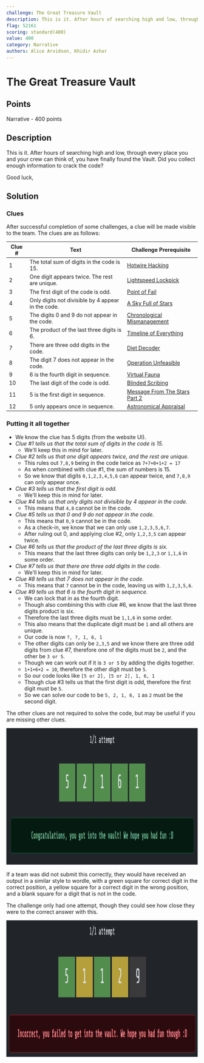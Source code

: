 ```yaml
---
challenge: The Great Treasure Vault
description: This is it. After hours of searching high and low, through every place you and your crew can think of, you have finally found the Vault. Did you collect enough information to crack the code?\n\nGood luck,
flag: 52161
scoring: standard(400)
value: 400
category: Narrative
authors: Alice Arvidson, Khidir Azhar
---
```


# The Great Treasure Vault

## Points

Narrative - 400 points

## Description

This is it. After hours of searching high and low, through every place you and your crew can think of, you have finally found the Vault. Did you collect enough information to crack the code?

Good luck,

## Solution

### Clues

After successful completion of some challenges, a clue will be made visible to the team. The clues are as follows:

| Clue # | Text                                               | Challenge Prerequisite                                                                |
|--------|----------------------------------------------------|---------------------------------------------------------------------------------------|
| 1      | The total sum of digits in the code is 15.         | [Hotwire Hacking](../../medium/hotwire_hacking/README.md)                             |
| 2      | One digit appears twice. The rest are unique.      | [Lightspeed Lockpick](../../medium/lightspeed_lockpick/README.md)                     |
| 3      | The first digit of the code is odd.                | [Point of Fail](../../easy/point_of_fail/README.md)                                   |
| 4      | Only digits not divisible by 4 appear in the code. | [A Sky Full of Stars](../../easy/a_sky_full_of_stars/README.md)                       |
| 5      | The digits 0 and 9 do not appear in the code.      | [Chronological Mismanagement](../../medium/chronological_mismanagement/README.md)     |
| 6      | The product of the last three digits is 6.         | [Timeline of Everything](../../easy/timeline_of_everything/README.md)                 |
| 7      | There are three odd digits in the code.            | [Diet Decoder](../../medium/diet_decoder/README.md)                                   |
| 8      | The digit 7 does not appear in the code.           | [Operation Unfeasible](../../medium/operation_unfeasible/README.md)                   |
| 9      | 6 is the fourth digit in sequence.                 | [Virtual Fauna](../../medium/virtual_fauna/README.md)                                 |
| 10     | The last digit of the code is odd.                 | [Blinded Scribing](../../hard/blinded_scribing/README.md)                             |
| 11     | 5 is the first digit in sequence.                  | [Message From The Stars Part 2](../../medium/message_from_the_stars_part_2/README.md) |
| 12     | 5 only appears once in sequence.                   | [Astronomical Appraisal](../../medium/astronomical_appraisal/README.md)               |

### Putting it all together

- We know the clue has 5 digits (from the website UI).
- *Clue #1 tells us that the total sum of digits in the code is 15.*
  - We'll keep this in mind for later.
- *Clue #2 tells us that one digit appears twice, and the rest are unique.*
  - This rules out `7,8,9` being in the code twice as `7+7+0+1+2 = 17`
  - As when combined with clue #1, the sum of numbers is 15.
  - So we know that digits `0,1,2,3,4,5,6` can appear twice, and `7,8,9` can only appear once.
- *Clue #3 tells us that the first digit is odd.*
  - We'll keep this in mind for later.
- *Clue #4 tells us that only digits not divisible by 4 appear in the code.*
  - This means that `4,8` cannot be in the code.
- *Clue #5 tells us that 0 and 9 do not appear in the code.*
  - This means that `0,9` cannot be in the code.
  - As a check-in, we know that we can only use `1,2,3,5,6,7`.
  - After ruling out 0, and applying clue #2, only `1,2,3,5` can appear twice.
- *Clue #6 tells us that the product of the last three digits is six.*
  - This means that the last three digits can only be `1,2,3` or `1,1,6` in some order.
- *Clue #7 tells us that there are three odd digits in the code.*
  - We'll keep this in mind for later.
- *Clue #8 tells us that 7 does not appear in the code.*
  - This means that `7` cannot be in the code, leaving us with `1,2,3,5,6`.
- *Clue #9 tells us that 6 is the fourth digit in sequence.*
  - We can lock that in as the fourth digit.
  - Though also combining this with clue #6, we know that the last three digits product is six.
  - Therefore the last three digits must be `1,1,6` in some order.
  - This also means that the duplicate digit must be `1` and all others are unique.
  - Our code is now `?, ?, 1, 6, 1`
  - The other digits can only be `2,3,5` and we know there are three odd digits from clue #7, therefore one of the digits must be `2`, and the other be `3 or 5`.
  - Though we can work out if it is `3 or 5` by adding the digits together.
  - `1+1+6+2 = 10`, therefore the other digit must be `5`.
  - So our code looks like `[5 or 2], [5 or 2], 1, 6, 1`
  - Though clue #3 tells us that the first digit is odd, therefore the first digit must be `5`.
  - So we can solve our code to be `5, 2, 1, 6, 1` as `2` must be the second digit.

The other clues are not required to solve the code, but may be useful if you are missing other clues.

<p align="center"><img src="solve.png" alt="Solved Challenge" height="360px" /></p>

If a team was did not submit this correctly, they would have received an output in a similar style to wordle, with a green square for correct digit in the correct position, a yellow square for a correct digit in the wrong position, and a blank square for a digit that is not in the code.

The challenge only had one attempt, though they could see how close they were to the correct answer with this.
<p align="center"><img src="wrong.png" alt="Wrong Challenge" height="360px" /></p>